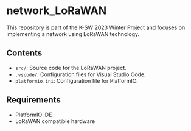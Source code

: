 # network_LoRaWAN

This repository is part of the K-SW 2023 Winter Project and focuses on implementing a network using LoRaWAN technology.

## Contents

- `src/`: Source code for the LoRaWAN project.
- `.vscode/`: Configuration files for Visual Studio Code.
- `platformio.ini`: Configuration file for PlatformIO.

## Requirements

- PlatformIO IDE
- LoRaWAN compatible hardware